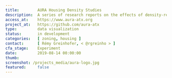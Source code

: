```yaml
---
title:        AURA Housing Density Studies
description:  A series of research reports on the effects of density-related zoning decisions in Austin, in partnership with AURA
access_at:    https://www.aura-atx.org
project_at:   https://github.com/aura-atx
type:         data visualization
status:       in development
categories:   [ zoning, housing ]
contact:      [ Rémy Greinhofer, < @rgreinho > ]
cfa_stage:    Experiment
date:         2019-08-14 00:00:00
thumb:
screenshot: /projects_media/aura-logo.jpg
featured:     false
---
```

